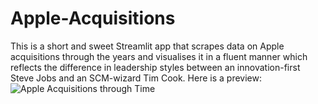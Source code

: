 # Apple-Acquisitions
This is a short and sweet Streamlit app that scrapes data on Apple acquisitions through the years and visualises it in a fluent manner which reflects the difference in leadership styles between an innovation-first Steve Jobs and an SCM-wizard Tim Cook. Here is a preview:
![Apple Acquisitions through Time](https://user-images.githubusercontent.com/76733438/144317171-7e5c6e77-6598-4bcf-abe3-a274502ff058.png)
